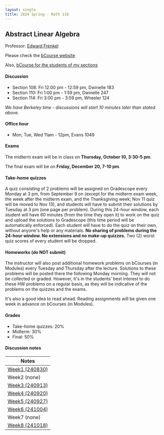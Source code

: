 ```yaml
---
layout: single
title: 2024 Spring - Math 110
---
```



## Abstract Linear Algebra

Professor: [Edward Frenkel](https://www.edwardfrenkel.com/mathematics/)

Please check the [bCourse website](https://bcourses.berkeley.edu/courses/1537940)

Also, [bCourse for the students of my sections](https://bcourses.berkeley.edu/courses/1539728)

#### Discussion

- Section 108: Fri 12:00 pm - 12:59 pm, Dwinelle 183
- Section 110: Fri 1:00 pm - 1:59 pm, Dwinelle 247
- Section 114: Fri 3:00 pm - 3:59 pm, Wheeler 124

*We have Berkeley time - discussions will start 10 minutes later than stated above.*

#### Office hour

- Mon, Tue, Wed 11am - 12pm, Evans 1049

#### Exams

The midterm exam will be in class on **Thursday, October 10, 3:30-5 pm**.

The final exam will be on **Friday, December 20, 7-10 pm**.

#### Take-home quizzes

A quiz consisting of 2 problems will be assigned on Gradescope every Monday at 3 pm, from September 9 on (except for the midterm exam week, the week after the midterm exam, and the Thanksgiving week; Nov 11 quiz will be moved to Nov 13), and students will have to submit their solutions by Tuesday at 3 pm (one page per problem). During this 24-hour window, each student will have 60 minutes (from the time they open it) to work on the quiz and upload the solutions to Gradescope (this time period will be automatically enforced). Each student will have to do the quiz on their own, without anyone's help or any materials. **No sharing of problems during the 24-hour window. No extensions and no make-up quizzes.** Two (2) worst quiz scores of every student will be dropped.


#### Homeworks (do NOT submit)

The instructor will also post additional homework problems on bCourses (in Modules) every Tuesday and Thursday after the lecture. Solutions to these problems will be posted there the following Monday morning. They will not be collected or graded. However, it's in the students' best interest to do these HW problems on a regular basis, as they will be indicative of the problems on the quizzes and the exams.

It's also a good idea to read ahead. Reading assignments will be given one week in advance on bCourses (in Modules).


#### Grades

- Take-home quizzes: 20%
- Midterm: 30%
- Final: 50%

#### Discussion notes


| Notes |
| --- |
| [Week1 (240830)](notes/Math110_week1.pdf) |
| Week2 (none)|
| [Week3 (240913)](notes/Math110_week3.pdf) |
| [Week4 (240920)](notes/Math110_week4.pdf) |
| [Week5 (240927)](notes/Math110_week5.pdf) |
| [Week6 (241004)](notes/Math110_week6.pdf) |
| Week7 (none) |
| [Week8 (241018)](notes/Math110_week8.pdf) |

